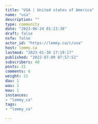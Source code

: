 ```yaml
---
title: "USA | United states of America" 
name: "usa"
description: ""
type: community
date: "2023-06-24 01:13:38"
draft: false
nsfw: false
actor_id: "https://lemmy.ca/c/usa"
host: lemmy.ca
lastmod: "2023-01-30 17:19:17"
published: "2022-07-09 07:57:52"
subscribers: 40
posts: 21
comments: 6
weight: 21
dau: 1
wau: 1
mau: 1
instances:
- "lemmy_ca"
tags: 
- "lemmy_ca"

---
```

